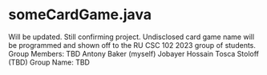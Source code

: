 # someCardGame.java
Will be updated. Still confirming project.
Undisclosed card game name will be programmed and shown off to the RU CSC 102 2023 group of students.
Group Members: TBD
Antony Baker (myself)
Jobayer Hossain 
Tosca Stoloff (TBD)
Group Name: TBD
